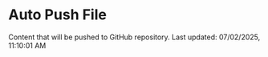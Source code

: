 # Auto Push File

Content that will be pushed to GitHub repository.
Last updated: 07/02/2025, 11:10:01 AM